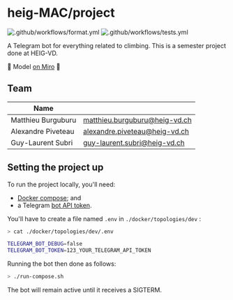# heig-MAC/project


![.github/workflows/format.yml](https://github.com/heig-MAC/project/workflows/.github/workflows/format.yml/badge.svg)
![.github/workflows/tests.yml](https://github.com/heig-MAC/project/workflows/.github/workflows/tests.yml/badge.svg)

A Telegram bot for everything related to climbing. This is a semester project done at HEIG-VD.

:pushpin: Model [on Miro](https://miro.com/app/board/o9J_lZlt3Rw=/) :pushpin:

## Team

| Name                                   |                                  |
|----------------------------------------|----------------------------------|
| Matthieu Burguburu                     | matthieu.burguburu@heig-vd.ch    |
| Alexandre Piveteau                     | alexandre.piveteau@heig-vd.ch    |
| Guy-Laurent Subri                      | guy-laurent.subri@heig-vd.ch     |

## Setting the project up

To run the project locally, you'll need:

- [Docker compose](https://docs.docker.com/compose/); and
- a Telegram [bot API token](https://core.telegram.org/bots/api).

You'll have to create a file named `.env` in `./docker/topologies/dev` :

```sh
> cat ./docker/topologies/dev/.env

TELEGRAM_BOT_DEBUG=false
TELEGRAM_BOT_TOKEN=123_YOUR_TELEGRAM_API_TOKEN
```

Running the bot then done as follows:

```sh
> ./run-compose.sh
```

The bot will remain active until it receives a SIGTERM.
